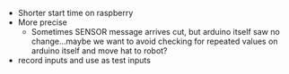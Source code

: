 - Shorter start time on raspberry
- More precise 
  - Sometimes SENSOR message arrives cut, but arduino itself saw no change...maybe we want to avoid checking for repeated values on arduino itself and move hat to robot?
- record inputs and use as test inputs
